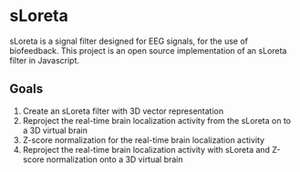 # sLoreta

sLoreta is a signal filter designed for EEG signals, for the use of biofeedback. This project is an open source implementation of an sLoreta filter in Javascript. 

## Goals 

1. Create an sLoreta filter with 3D vector representation
2. Reproject the real-time brain localization activity from the sLoreta on to a 3D virtual brain
3. Z-score normalization for the real-time brain localization activity
4. Reproject the real-time brain localization activity with sLoreta and Z-score normalization onto a 3D virtual brain